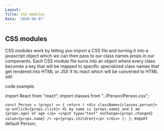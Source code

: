 ```yaml
---
Layout:
Title: CSS modules 
Data: '2020-08-07'
---
```


## CSS modules
CSS modules work by letting you import a CSS file and turning it into a javascript object which we can then pass to our class names props in our components.
Each CSS module file turns into an object where every class becomes a key that will be mapped to specific specialized class names that get rendered into HTML or JSX if its react which will be converted to HTML still.

code example.

import React from "react";
import classes from "../Person/Person.css";

`const Person = (props) => {
  return (
    <div className={classes.person}>
      <p onClick={props.click}>
        Hi my name is {props.name} and I am {props.age} of age
      </p>
      <input type="text" onChange={props.changed} value={props.name} />
      <p>{props.children}</p>
    </div>
  );
};`
export default Person;
